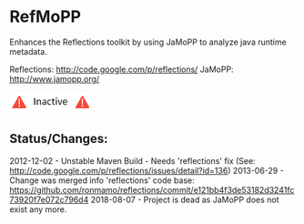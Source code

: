 RefMoPP
=======

Enhances the Reflections toolkit by using JaMoPP to analyze java runtime metadata.

Reflections: http://code.google.com/p/reflections/
JaMoPP: http://www.jamopp.org/

![Inactive Project](https://raw.githubusercontent.com/fuinorg/refmopp/master/inactive-145x38.png)

Status/Changes:
---------------
2012-12-02 - Unstable Maven Build - Needs 'reflections' fix (See: http://code.google.com/p/reflections/issues/detail?id=136)
2013-06-29 - Change was merged info 'reflections' code base: https://github.com/ronmamo/reflections/commit/e121bb4f3de53182d3241fc73920f7e072c796d4
2018-08-07 - Project is dead as JaMoPP does not exist any more.
